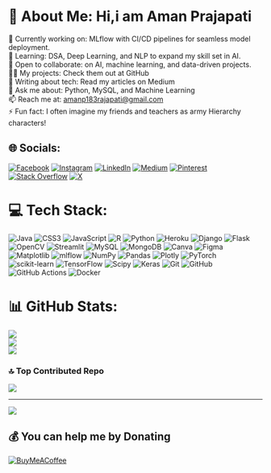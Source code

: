 # 💫 About Me: Hi,i am Aman Prajapati 
🔭 Currently working on: MLflow with CI/CD pipelines for seamless model deployment.<br>🌱 Learning: DSA, Deep Learning, and NLP to expand my skill set in AI.<br>👯 Open to collaborate: on AI, machine learning, and data-driven projects.<br>👨‍💻 My projects: Check them out at GitHub<br>📝 Writing about tech: Read my articles on Medium<br>💬 Ask me about: Python, MySQL, and Machine Learning<br>📫 Reach me at: amanp183rajapati@gmail.com<br>⚡ Fun fact: I often imagine my friends and teachers as army Hierarchy characters!


## 🌐 Socials:
[![Facebook](https://img.shields.io/badge/Facebook-%231877F2.svg?logo=Facebook&logoColor=white)](https://facebook.com/Amanprajapati) [![Instagram](https://img.shields.io/badge/Instagram-%23E4405F.svg?logo=Instagram&logoColor=white)](https://instagram.com/aman_at_3am) [![LinkedIn](https://img.shields.io/badge/LinkedIn-%230077B5.svg?logo=linkedin&logoColor=white)](https://linkedin.com/in/amanprajapati) [![Medium](https://img.shields.io/badge/Medium-12100E?logo=medium&logoColor=white)](https://medium.com/@Amanprajapati) [![Pinterest](https://img.shields.io/badge/Pinterest-%23E60023.svg?logo=Pinterest&logoColor=white)](https://pinterest.com/amankumhar2025) [![Stack Overflow](https://img.shields.io/badge/-Stackoverflow-FE7A16?logo=stack-overflow&logoColor=white)](https://stackoverflow.com/users/22706642) [![X](https://img.shields.io/badge/X-black.svg?logo=X&logoColor=white)](https://x.com/Aman_at3am) 

# 💻 Tech Stack:
![Java](https://img.shields.io/badge/java-%23ED8B00.svg?style=plastic&logo=openjdk&logoColor=white) ![CSS3](https://img.shields.io/badge/css3-%231572B6.svg?style=plastic&logo=css3&logoColor=white) ![JavaScript](https://img.shields.io/badge/javascript-%23323330.svg?style=plastic&logo=javascript&logoColor=%23F7DF1E) ![R](https://img.shields.io/badge/r-%23276DC3.svg?style=plastic&logo=r&logoColor=white) ![Python](https://img.shields.io/badge/python-3670A0?style=plastic&logo=python&logoColor=ffdd54) ![Heroku](https://img.shields.io/badge/heroku-%23430098.svg?style=plastic&logo=heroku&logoColor=white) ![Django](https://img.shields.io/badge/django-%23092E20.svg?style=plastic&logo=django&logoColor=white) ![Flask](https://img.shields.io/badge/flask-%23000.svg?style=plastic&logo=flask&logoColor=white) ![OpenCV](https://img.shields.io/badge/opencv-%23white.svg?style=plastic&logo=opencv&logoColor=white) ![Streamlit](https://img.shields.io/badge/Streamlit-%23FE4B4B.svg?style=plastic&logo=streamlit&logoColor=white) ![MySQL](https://img.shields.io/badge/mysql-4479A1.svg?style=plastic&logo=mysql&logoColor=white) ![MongoDB](https://img.shields.io/badge/MongoDB-%234ea94b.svg?style=plastic&logo=mongodb&logoColor=white) ![Canva](https://img.shields.io/badge/Canva-%2300C4CC.svg?style=plastic&logo=Canva&logoColor=white) ![Figma](https://img.shields.io/badge/figma-%23F24E1E.svg?style=plastic&logo=figma&logoColor=white) ![Matplotlib](https://img.shields.io/badge/Matplotlib-%23ffffff.svg?style=plastic&logo=Matplotlib&logoColor=black) ![mlflow](https://img.shields.io/badge/mlflow-%23d9ead3.svg?style=plastic&logo=numpy&logoColor=blue) ![NumPy](https://img.shields.io/badge/numpy-%23013243.svg?style=plastic&logo=numpy&logoColor=white) ![Pandas](https://img.shields.io/badge/pandas-%23150458.svg?style=plastic&logo=pandas&logoColor=white) ![Plotly](https://img.shields.io/badge/Plotly-%233F4F75.svg?style=plastic&logo=plotly&logoColor=white) ![PyTorch](https://img.shields.io/badge/PyTorch-%23EE4C2C.svg?style=plastic&logo=PyTorch&logoColor=white) ![scikit-learn](https://img.shields.io/badge/scikit--learn-%23F7931E.svg?style=plastic&logo=scikit-learn&logoColor=white) ![TensorFlow](https://img.shields.io/badge/TensorFlow-%23FF6F00.svg?style=plastic&logo=TensorFlow&logoColor=white) ![Scipy](https://img.shields.io/badge/SciPy-%230C55A5.svg?style=plastic&logo=scipy&logoColor=%white) ![Keras](https://img.shields.io/badge/Keras-%23D00000.svg?style=plastic&logo=Keras&logoColor=white) ![Git](https://img.shields.io/badge/git-%23F05033.svg?style=plastic&logo=git&logoColor=white) ![GitHub](https://img.shields.io/badge/github-%23121011.svg?style=plastic&logo=github&logoColor=white) ![GitHub Actions](https://img.shields.io/badge/github%20actions-%232671E5.svg?style=plastic&logo=githubactions&logoColor=white) ![Docker](https://img.shields.io/badge/docker-%230db7ed.svg?style=plastic&logo=docker&logoColor=white)
# 📊 GitHub Stats:
![](https://github-readme-stats.vercel.app/api?username=amanprajapati2337&theme=transparent&hide_border=false&include_all_commits=true&count_private=true)<br/>
![](https://github-readme-streak-stats.herokuapp.com/?user=amanprajapati2337&theme=transparent&hide_border=false)<br/>
![](https://github-readme-stats.vercel.app/api/top-langs/?username=amanprajapati2337&theme=transparent&hide_border=false&include_all_commits=true&count_private=true&layout=compact)

### 🔝 Top Contributed Repo
![](https://github-contributor-stats.vercel.app/api?username=amanprajapati2337&limit=5&theme=dark&combine_all_yearly_contributions=true)

---
[![](https://visitcount.itsvg.in/api?id=amanprajapati2337&icon=1&color=0)](https://visitcount.itsvg.in)

  ## 💰 You can help me by Donating
  [![BuyMeACoffee](https://img.shields.io/badge/Buy%20Me%20a%20Coffee-ffdd00?style=for-the-badge&logo=buy-me-a-coffee&logoColor=black)](https://buymeacoffee.com/Amanprajapti) 

  
<!-- Proudly created with GPRM ( https://gprm.itsvg.in ) -->
